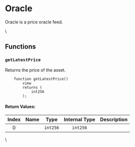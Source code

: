 # Oracle

Oracle is a price oracle feed.

\


## Functions

### `getLatestPrice`

Returns the price of the asset.

```solidity
    function getLatestPrice()
        view
        returns (
            int256
        );
```

#### Return Values:

| Index | Name |   Type   | Internal Type | Description |
| :---: | :--: | :------: | :-----------: | ----------- |
|   0   |      | `int256` |    `int256`   |             |

\
